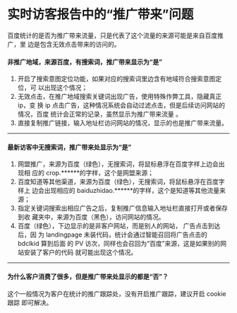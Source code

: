 # 实时访客报告中的“推广带来”问题

百度统计的是否为推广带来流量，只是代表了这个流量的来源可能是来自百度推广，里
边是包含无效点击带来的访问的。

#### 非推广地域，来源百度，有搜索词，推广带来显示为“是”

1. 开启了搜索意图定位功能，如果对应的搜索词里边含有地域符合搜索意图定位，可
以出现这个情况；
2. 无效点击，在推广地域搜索关键词出现广告，使用特殊作弊工具，隐藏真正 ip，变
换 ip 点击广告，这种情况系统会自动过滤点击，但是后续访问网站的情况，百度
统计会正常的记录，虽然显示为推广带来流量 。
3. 直接复制推广链接，输入地址栏访问网站的情况，显示的也是推广带来流量。

----

#### 最新访客中无搜索词，推广带来处显示为“是”

1. 网盟推广，来源为百度（绿色），无搜索词，将鼠标悬浮在百度字样上边会出现相
应的 crop.******的字样，这个是网盟来源；
2. 百度知道等其他渠道，来源为百度（绿色），无搜索词，将鼠标悬浮在百度字样上
边会出现相应的 baiduzhidao.******的字样，这个是知道等其他流量来源；
3. 指定关键词搜索出相应广告之后，复制推广信息输入地址栏直接打开或者保存到收
藏夹中，来源为百度（黑色），访问网站的情况。
4. 百度（绿色），下边显示的是非客户网站，而是别人的网站， 广告点击到达后，因
为 landingpage 未装代码，统计会通过智能召回将广告点击的 bdclkid 算到后面
的 PV 访次，同样也会召回为“百度”来源，这是如果别的网站安装了客户的代码
就可能出现这个情况。

----

#### 为什么客户消费了很多，但是推广带来处显示的都是“否”？

这个一般情况为客户在统计的推广跟踪处，没有开启推广跟踪，建议开启 cookie 跟踪
即可解决。
